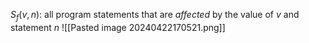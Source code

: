 $S_{f}(v, n):$ all program statements that are *affected* by the value of $v$ and statement $n$
![[Pasted image 20240422170521.png]]
